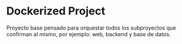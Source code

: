 # Dockerized Project

Proyecto base pensado para orquestar todos los subproyectos que confirman al mismo, por ejemplo: web, backend y base de datos.
